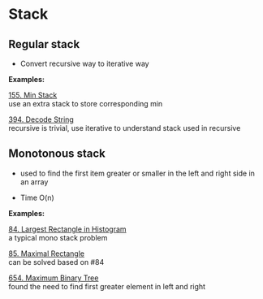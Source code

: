 # Stack

##  Regular stack

* Convert recursive way to iterative way

__Examples:__

[155. Min Stack](https://leetcode.com/problems/min-stack/)\
use an extra stack to store corresponding min

[394. Decode String](https://leetcode.com/problems/decode-string/)\
recursive is trivial, use iterative to understand stack used in recursive


## Monotonous stack

* used to find the first item greater or smaller in the left and right side in an array

* Time O(n)

__Examples:__

[84. Largest Rectangle in Histogram](https://leetcode.com/problems/largest-rectangle-in-histogram/)\
a typical mono stack problem

[85. Maximal Rectangle](https://leetcode.com/problems/maximal-rectangle/)\
can be solved based on #84

[654. Maximum Binary Tree](https://leetcode.com/problems/maximum-binary-tree/)\
found the need to find first greater element in left and right